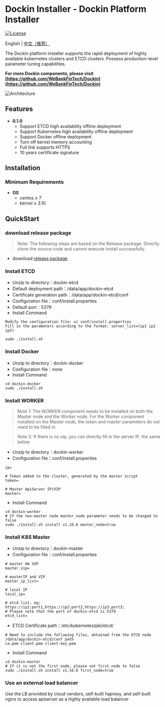 # Dockin Installer - Dockin Platform Installer

[![License](https://img.shields.io/badge/license-Apache%202-4EB1BA.svg)](https://www.apache.org/licenses/LICENSE-2.0.html)

English | [中文（推荐）](README.zh-CN.md)

The Dockin platform installer supports the rapid deployment of highly available kubernetes clusters and ETCD clusters. Possess production-level parameter tuning capabilities.

**For more Dockin components, please visit [https://github.com/WeBankFinTech/Dockin](https://github.com/WeBankFinTech/Dockin)**

![Architecture](docs/images/dockin.png)

## Features

* **0.1.0**
  * Support ETCD high availability offline deployment
  * Support Kubernetes high availability offline deployment
  * Support Docker offline deployment
  * Turn off kernel memory accounting
  * Full link supports HTTPS
  * 10 years certificate signature

## Installation

### Minimum Requirements

* **OS**
    * centos ≥  7
    * kernel ≥ 3.10

## QuickStart

### download release package

> Note: The following steps are based on the Release package. Directly clone the source code and cannot execute Install successfully.

- download [release package](https://github.com/WeBankFinTech/Dockin-Installer/releases)

### Install ETCD

- Unzip to directory：dockin-etcd
- Default deployment path：/data/app/dockin-etcd
- Certificate generation path：/data/app/dockin-etcd/conf
- Configuration file：conf/install.properties
- Default port：5379
- Install Command

```
Modify the configuration file: vi conf/install.properties
Fill in the parameters according to the format: server_list=(ip1 ip2 ip3)
```

```
sudo ./install.sh 
```

### Install Docker

- Unzip to directory：dockin-docker
- Configuration file：none
- Install Command

```
cd dockin-docker
sudo ./install.sh
```

### Install WORKER

> Note 1: The WORKER component needs to be installed on both the Master node and the Worker node. For the Worker component installed on the Master node, the token and master parameters do not need to be filled in.

> Note 2: If there is no vip, you can directly fill in the server IP, the same below

- Unzip to directory：dockin-worker
- Configuration file：conf/install.properties

```
ip=

# Token added to the cluster, generated by the master script
token=

# Master ApiServer IP/VIP
master=
```

- Install Command

```
cd dockin-worker
# If the non-master node master_node parameter needs to be changed to false
sudo ./install.sh install v1.16.6 master_node=true

```


### Install K8S Master

- Unzip to directory：dockin-master
- Configuration file：conf/install.properties

```
# master HA VIP
master_vip=

# masterIP and VIP
master_ip_list=

# local IP
local_ip=

# etcd list, eg: https://ip1:port1,https://ip2:port2,https://ip3:port3; 
# Please note that the port of dockin-etcd is 5379
etcd_list=
```

- ETCD Certificate path：/etc/kubernetes/pki/etcd/

```
# Need to include the following files, obtained from the ETCD node /data/app/dockin-etcd/conf path
ca.pem client.pem client-key.pem
```

- Install Command

```
cd dockin-master
# If it is not the first node, please set first_node to false
sudo ./install.sh install v1.16.6 first_node=true
```

### Use an external load balancer

Use the LB provided by cloud vendors, self-built haproxy, and self-built nginx to access apiserver as a highly available load balancer
